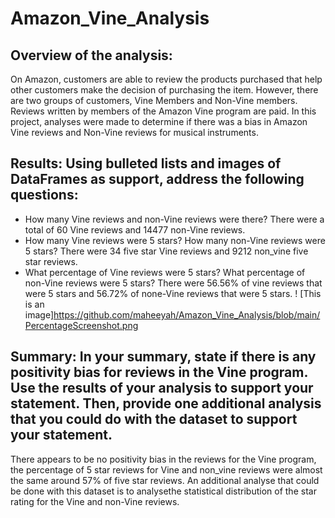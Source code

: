 # Amazon_Vine_Analysis
## Overview of the analysis: 
On Amazon, customers are able to review the products purchased that help other customers make the decision of purchasing the item. However, there are two groups of customers, Vine Members and Non-Vine members. Reviews written by members of the Amazon Vine program are paid. In this project, analyses were made to determine if there was a bias in Amazon Vine reviews and Non-Vine reviews for musical instruments.


## Results: Using bulleted lists and images of DataFrames as support, address the following questions:

* How many Vine reviews and non-Vine reviews were there? There were a total of 60 Vine reviews and 14477 non-Vine reviews.
* How many Vine reviews were 5 stars? How many non-Vine reviews were 5 stars? There were 34 five star Vine reviews and 9212 non_vine five star reviews. 
* What percentage of Vine reviews were 5 stars? What percentage of non-Vine reviews were 5 stars? There were 56.56% of vine reviews that were 5 stars and 56.72% of none-Vine reviews that were 5 stars. 
! [This is an image]https://github.com/maheeyah/Amazon_Vine_Analysis/blob/main/PercentageScreenshot.png

## Summary: In your summary, state if there is any positivity bias for reviews in the Vine program. Use the results of your analysis to support your statement. Then, provide one additional analysis that you could do with the dataset to support your statement.
There appears to be no positivity bias in the reviews for the Vine program, the percentage of 5 star reviews for Vine and non_vine reviews were almost the same around 57% of five star reviews.
An additional analyse that could be done with this dataset is to analysethe statistical distribution of the star rating for the Vine and non-Vine reviews. 
